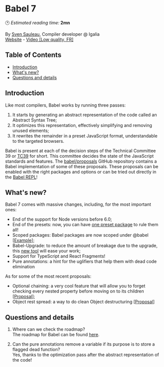 # Babel 7
🕑 *Estimated reading time:* **2mn**

By [Sven Sauleau](https://twitter.com/svensauleau), Compiler developer @ Igalia  
[Website](https://sauleau.com/) - [Video \[Low quality, FR\]](https://www.youtube.com/watch?v=xlVK2_VJ07o)

## Table of Contents

  * [Introduction](#introduction)
  * [What's new?](#whats-new)
  * [Questions and details](#questions-and-details)

## Introduction

Like most compilers, Babel works by running three passes:
1. It starts by generating an abstract representation of the code called an Abstract Syntax Tree;
2. It optimizes this representation, effectively simplifying and removing unused elements;
3. It rewrites the remainder in a preset JavaScript format, understandable to the targeted browsers.

Babel is present at each of the decision steps of the Technical Committee 39 or [TC39](https://www.ecma-international.org/memento/tc39-rf-tg.htm) for short.
This committee decides the state of the JavaScript standards and features.
The [babel/proposals](https://github.com/babel/proposals) GitHub repository contains a Babel implementation of some of these proposals.
These proposals can be enabled with the right packages and options or can be tried out directly in the [Babel REPL](https://babeljs.io/repl)!

## What's new?

Babel 7 comes with massive changes, including, for the most important ones:
- End of the support for Node versions before 6.0;
- End of the presets: now, you can have [one preset package](https://babeljs.io/docs/en/v7-migration#yearly-preset-deprecations-blog-2017-12-27-nearing-the-70-releasehtml-deprecated-yearly-presets-eg-babel-preset-es20xx) to rule them all!
- Scoped packages: Babel packages are now scoped under @babel [[Example](https://www.npmjs.com/package/@babel/types)];
- Babel-Upgrade: to reduce the amount of breakage due to the upgrade, this [new tool](https://github.com/babel/babel-upgrade) will ease your work;
- Support for TypeScript and React Fragments!
- Pure annotations: a hint for the uglifiers that help them with dead code elimination

As for some of the most recent proposals:
- Optional chaining: a very cool feature that will allow you to forget checking every nested property before moving on to its children [[Proposal](https://babeljs.io/docs/en/babel-plugin-proposal-optional-chaining)];
- Object rest spread: a way to do clean Object destructuring [[Proposal](https://babeljs.io/docs/en/babel-plugin-proposal-object-rest-spread)]

## Questions and details

1. Where can we check the roadmap?  
The roadmap for Babel can be found [here](https://babeljs.io/docs/en/roadmap).

2. Can the pure annotations remove a variable if its purpose is to store a flagged dead function?  
Yes, thanks to the optimization pass after the abstract representation of the code!
